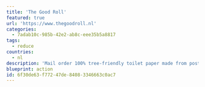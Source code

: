 ```yaml
---
title: 'The Good Roll'
featured: true
url: 'https://www.thegoodroll.nl'
categories:
  - 7adab10c-985b-42e2-ab8c-eee35b5a8817
tags:
  - reduce
countries:
  - nl
description: 'Mail order 100% tree-friendly toilet paper made from post-consumer recycled paper.  50% of net profit from sales of The Good Roll is invested in the installation of safe toilets in East Africa.'
blueprint: action
id: 6f30de63-f772-47de-8408-3346663c0ac7
---
```

